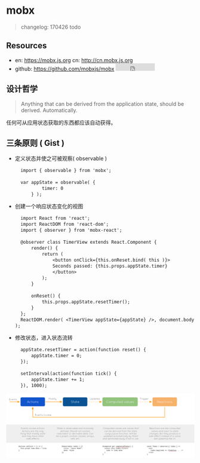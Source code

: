# mobx

> changelog: 170426 todo

## Resources

* en: <https://mobx.js.org> cn: <http://cn.mobx.js.org>
* github: <https://github.com/mobxjs/mobx> <iframe src="http://258i.com/gbtn.html?user=mobxjs&repo=mobx&type=star&count=true" frameborder="0" scrolling="0" width="105px" height="20px"></iframe>


## 设计哲学

> Anything that can be derived from the application state, should be derived. Automatically.

任何可从应用状态获取的东西都应该自动获得。




## 三条原则 ( Gist )

* 定义状态并使之可被观察( observable )

        import { observable } from 'mobx';

        var appState = observable( {
                timer: 0
            } );

* 创建一个响应状态变化的视图 

        import React from 'react';
        import ReactDOM from 'react-dom';
        import { observer } from 'mobx-react';

        @observer class TimerView extends React.Component {
            render() {
                return (
                    <button onClick={this.onReset.bind( this )}>
                    Seconds passed: {this.props.appState.timer}
                    </button>
                );
            }

            onReset() {
                this.props.appState.resetTimer();
            }
        };
        ReactDOM.render( <TimerView appState={appState} />, document.body );

* 修改状态，进入状态流转

        appState.resetTimer = action(function reset() {
            appState.timer = 0;
        });

        setInterval(action(function tick() {
            appState.timer += 1;
        }), 1000);


 <img src="./img/mobx-flow.png" style="max-height:500px"> 


